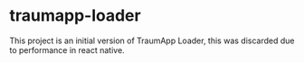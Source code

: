 # traumapp-loader

This project is an initial version of TraumApp Loader, this was discarded due to performance in react native.
